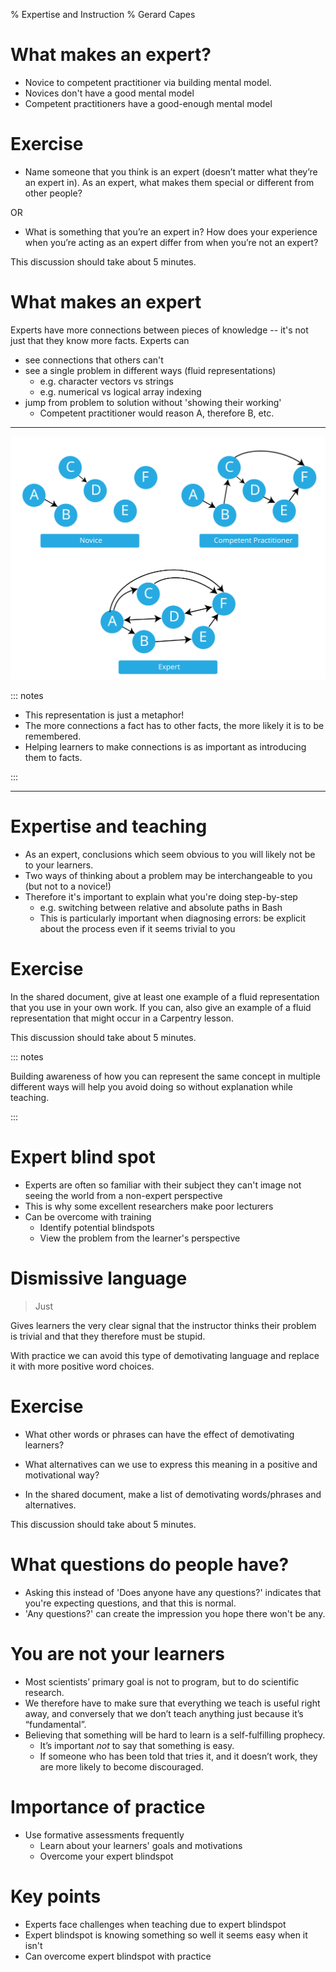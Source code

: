 % Expertise and Instruction
% Gerard Capes

# What makes an expert?
- Novice to competent practitioner via building mental model.
- Novices don't have a good mental model
- Competent practitioners have a good-enough mental model

# Exercise
- Name someone that you think is an expert (doesn’t matter what they’re an expert in).
  As an expert, what makes them special or different from other people?

OR

- What is something that you’re an expert in?
  How does your experience when you’re acting as an expert differ from when you’re not an expert?

This discussion should take about 5 minutes.

# What makes an expert
Experts have more connections between pieces of knowledge --
it's not just that they know more facts.
Experts can

- see connections that others can't
- see a single problem in different ways (fluid representations)
  - e.g. character vectors vs strings
  - e.g. numerical vs logical array indexing
- jump from problem to solution without 'showing their working'
  - Competent practitioner would reason A, therefore B, etc.

---

![Representation of mental models](mental_models.svg)

::: notes

- This representation is just a metaphor!
- The more connections a fact has to other facts,
  the more likely it is to be remembered.
- Helping learners to make connections is as important as 
  introducing them to facts.

:::

---

# Expertise and teaching

- As an expert, conclusions which seem obvious to you will likely not be to your learners.
- Two ways of thinking about a problem may be interchangeable to you
  (but not to a novice!)
- Therefore it's important to explain what you're doing step-by-step
  - e.g. switching between relative and absolute paths in Bash
  - This is particularly important when diagnosing errors:
    be explicit about the process even if it seems trivial to you

# Exercise
In the shared document, give at least one example of a fluid representation that you use in your own work.
If you can, also give an example of a fluid representation that might occur in a Carpentry lesson.


This discussion should take about 5 minutes.

::: notes

Building awareness of how you can represent the same concept in multiple different ways
will help you avoid doing so without explanation while teaching.

:::

# Expert blind spot

- Experts are often so familiar with their subject they can't image
  not seeing the world from a non-expert perspective
- This is why some excellent researchers make poor lecturers
- Can be overcome with training
  - Identify potential blindspots
  - View the problem from the learner's perspective

# Dismissive language
> Just

Gives learners the very clear signal that the instructor thinks their problem is trivial
and that they therefore must be stupid.

With practice we can avoid this type of demotivating language and
replace it with more positive word choices.

# Exercise
- What other words or phrases can have the effect of demotivating learners?
- What alternatives can we use to express this meaning in a positive and motivational way?

- In the shared document, make a list of demotivating words/phrases and alternatives.

This discussion should take about 5 minutes.

# What questions do people have?
- Asking this instead of 'Does anyone have any questions?'
  indicates that you're expecting questions, and that this is normal.
- 'Any questions?' can create the impression you hope there won't be any.

# You are not your learners
- Most scientists’ primary goal is not to program, but to do scientific research.
- We therefore have to make sure that everything we teach is useful right away,
  and conversely that we don’t teach anything just because it’s “fundamental”.
- Believing that something will be hard to learn is a self-fulfilling prophecy.
  - It’s important *not* to say that something is easy.
  - If someone who has been told that tries it, and it doesn’t work, they are more likely to become discouraged.

# Importance of practice
- Use formative assessments frequently
  - Learn about your learners' goals and motivations
  - Overcome your expert blindspot

# Key points
- Experts face challenges when teaching due to expert blindspot
- Expert blindspot is knowing something so well it seems easy when it isn't
- Can overcome expert blindspot with practice
